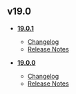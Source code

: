 ## v19.0
* **[19.0.1](19.0.1)**
	* [Changelog](19.0.1/changelog.md)
	* [Release Notes](19.0.1/release_notes.md)

* **[19.0.0](19.0.0)**
	* [Changelog](19.0.0/changelog.md)
	* [Release Notes](19.0.0/release_notes.md)
